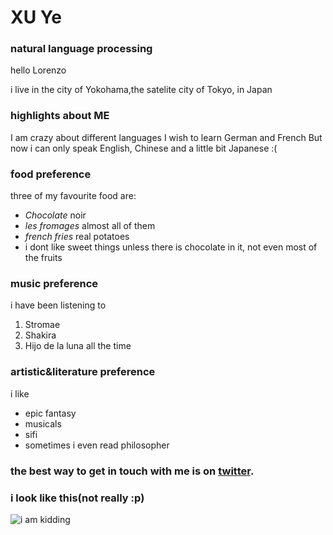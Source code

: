# XU Ye


### natural language processing

hello Lorenzo

i live in the city of Yokohama,the satelite city of Tokyo, in Japan

### highlights about ME
 I am crazy about different languages
 I wish to learn German and French
 But now i can only speak English, Chinese and a little bit Japanese :(

### food preference
three of my favourite food are:
- *Chocolate* noir
- *les fromages* almost all of them
- *french fries* real potatoes
- i dont like sweet things unless there is chocolate in it, not even most of the fruits

### music preference
i have been listening to
1. Stromae
2. Shakira
3. Hijo de la luna
all the time

### artistic&literature preference
i like
- epic fantasy
- musicals
- sifi
- sometimes i even read philosopher

### the best way to get in touch with me is on [twitter](https://twitter.com/XUYe22).

### i look like this(not really :p)
![i am kidding](https://i.pinimg.com/originals/65/7f/de/657fde499a0d4a38ae0b7595cdb9f006.jpg)
